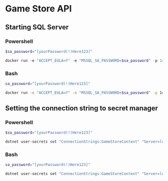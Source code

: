 # Game Store API

## Starting SQL Server

### Powershell
```powershell
$sa_password="[yourPassword(!)Here123]"

docker run -e "ACCEPT_EULA=Y" -e "MSSQL_SA_PASSWORD=$sa_password" -p 1433:1433 -v sqlvolume:/var/opt/mssql -d --rm --name mssql mcr.microsoft.com/mssql/server:2022-latest
```

### Bash
```bash
sa_password="[yourPassword(!)Here123]"

docker run -e "ACCEPT_EULA=Y" -e "MSSQL_SA_PASSWORD=$sa_password" -p 1433:1433 -v sqlvolume:/var/opt/mssql -d --rm --name mssql mcr.microsoft.com/mssql/server:2022-latest
```

## Setting the connection string to secret manager

### Powershell
```powershell
$sa_password="[yourPassword(!)Here123]"

dotnet user-secrets set "ConnectionStrings:GameStoreContext" "Server=localhost; Database=gamestore_api; User Id=sa; Password=$sa_password; TrustServerCertificate=True;"
```

### Bash
```bash
sa_password="[yourPassword(!)Here123]"

dotnet user-secrets set "ConnectionStrings:GameStoreContext" "Server=localhost; Database=gamestore_api; User Id=sa; Password=$sa_password; TrustServerCertificate=True;"
```